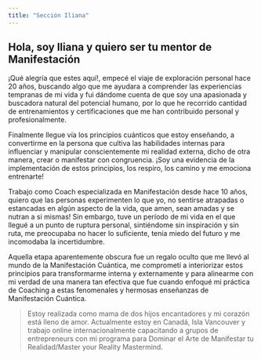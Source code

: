 ```yaml
---
title: "Sección Iliana"
---
```


## Hola, soy Iliana y quiero ser tu mentor de Manifestación

¡Qué alegría que estes aquí!, empecé el viaje de exploración personal hace 20 años, buscando algo que me ayudara a comprender las experiencias tempranas de mi vida y fui dándome cuenta de que soy una apasionada y buscadora natural del potencial humano, por lo que he recorrido cantidad de entrenamientos y certificaciones que me han contribuido personal y profesionalmente.

Finalmente llegue vía los principios cuánticos que estoy enseñando, a convertirme en la persona que cultiva las habilidades internas para influenciar y manipular conscientemente mi realidad externa, dicho de otra manera, crear o manifestar con congruencia. ¡Soy una evidencia de la implementación de estos principios, los respiro, los camino y me emociona entrenarte!

Trabajo como Coach especializada en Manifestación desde hace 10 años, quiero que las personas experimenten lo que yo, no sentirse atrapadas o estancadas en algún aspecto de la vida, que amen, sean amadas y se nutran a si mismas!
Sin embargo, tuve un período de mi vida en el que llegué a un punto de ruptura personal, sintiéndome sin inspiración y sin ruta, me preocupaba no hacer lo suficiente, tenía miedo del futuro y me incomodaba la incertidumbre.

Aquella etapa aparentemente obscura fue un regalo oculto que me llevó al mundo de la Manifestación Cuántica, me comprometí a interiorizar estos principios para transformarme interna y externamente y para alinearme con mi verdad de una manera tan efectiva que fue cuando enfoqué mi práctica de Coaching a estas fenomenales y hermosas enseñanzas de Manifestación Cuántica.

> Estoy realizada como mama de dos hijos encantadores y mi corazón está lleno de amor. Actualmente estoy en Canadá, Isla Vancouver y trabajo online internacionalmente capacitando a grupos de entrepreneurs con mi programa para Dominar el Arte de Manifestar tu Realidad/Master your Reality Mastermind.

